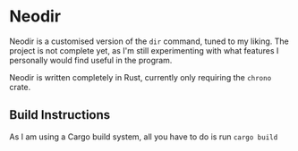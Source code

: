 # Neodir
Neodir is a customised version of the `dir` command, tuned to my liking. The project is not complete yet, as I'm still experimenting with what features I personally would find useful in the program.

Neodir is written completely in Rust, currently only requiring the `chrono` crate.

## Build Instructions
As I am using a Cargo build system, all you have to do is run `cargo build`